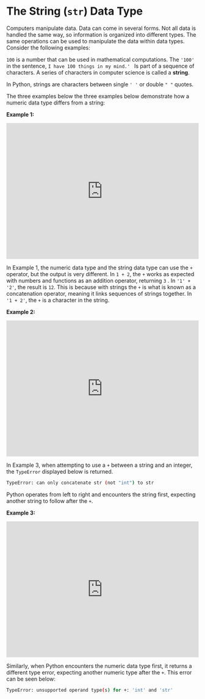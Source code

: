 # The String (`str`) Data Type

Computers manipulate data. Data can come in several forms. Not all data is handled the same way, so information is organized into different types. The same operations can be used to manipulate the data within data types. Consider the following examples:

`100` is a number that can be used in mathematical computations. The `'100'` in the sentence, `I have 100 things in my mind.' ` Is part of a sequence of characters. A series of characters in computer science is called a **string**. 

In Python, strings are characters between single `' '` or double `" "` quotes.

The three examples below the three examples below demonstrate how a numeric data type differs from a string:

**Example 1:**

<iframe src="https://trinket.io/embed/python3/f10fdf980c" width="100%" height="356" frameborder="0" marginwidth="0" marginheight="0" allowfullscreen></iframe>

In Example 1, the numeric data type and the string data type can use the `+` operator, but the output is very different. In `1 + 2`, the `+` works as expected with numbers and functions as an addition operator, returning `3` . In `'1' + '2'`, the result is `12`. This is because with strings the `+` is what is known as a concatenation operator, meaning it links sequences of strings together. In `'1 + 2'`, the `+` is a character in the string. 

**Example 2:**

<iframe src="https://trinket.io/embed/python3/ce5a838eb2" width="100%" height="356" frameborder="0" marginwidth="0" marginheight="0" allowfullscreen></iframe>

In Example 3, when attempting to use a `+` between a string and an integer, the `TypeError` displayed below is returned. 

```bash
TypeError: can only concatenate str (not "int") to str
```

Python operates from left to right and encounters the string first, expecting another string to follow after the `+`.



**Example 3:**

<iframe src="https://trinket.io/embed/python3/fc0c9bc3f6" width="100%" height="356" frameborder="0" marginwidth="0" marginheight="0" allowfullscreen></iframe>

Similarly, when Python encounters the numeric data type first, it returns a different type error, expecting another numeric type after the `+`. This error can be seen below:

```bash
TypeError: unsupported operand type(s) for +: 'int' and 'str'
```

